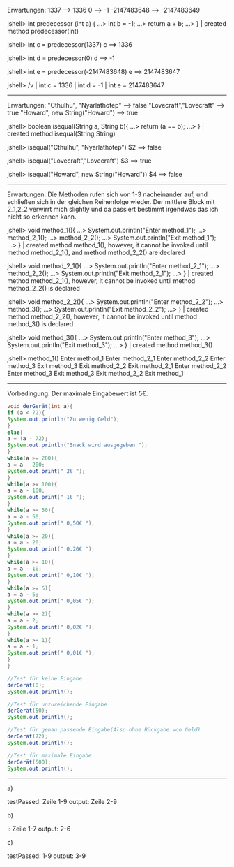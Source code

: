 Erwartungen: 
1337 --> 1336
0 --> -1
-2147483648 --> -2147483649

jshell> int predecessor (int a) {
   ...>     int b = -1;
   ...>     return a + b;
   ...> }
|  created method predecessor(int)

jshell> int c = predecessor(1337)
c ==> 1336

jshell> int d = predecessor(0)
d ==> -1

jshell> int e = predecessor(-2147483648)
e ==> 2147483647

jshell> /v
|    int c = 1336
|    int d = -1
|    int e = 2147483647

---

Erwartungen: 
"Cthulhu", "Nyarlathotep" --> false
"Lovecraft","Lovecraft" --> true
"Howard", new String("Howard") --> true

jshell> boolean isequal(String a, String b){
   ...>      return (a == b);
   ...> }
|  created method isequal(String,String)

jshell> isequal("Cthulhu", "Nyarlathotep")
$2 ==> false

jshell> isequal("Lovecraft","Lovecraft")
$3 ==> true

jshell> isequal("Howard", new String("Howard"))
$4 ==> false

---

Erwartungen: Die Methoden rufen sich von 1-3 nacheinander auf, und schließen sich in der gleichen Reihenfolge wieder. Der mittlere Block mit 2_1,2_2 verwirrt mich slightly und da passiert bestimmt irgendwas das ich nicht so erkennen kann.

jshell> void method_1(){
   ...>     System.out.println("Enter method_1");
   ...>     method_2_1();
   ...>     method_2_2();
   ...>     System.out.println("Exit method_1");
   ...> }
|  created method method_1(), however, it cannot be invoked until method method_2_1(), and method method_2_2() are declared

jshell> void method_2_1(){
   ...>     System.out.println("Enter method_2_1");
   ...>     method_2_2();
   ...>     System.out.println("Exit method_2_1");
   ...> }
|  created method method_2_1(), however, it cannot be invoked until method method_2_2() is declared

jshell> void method_2_2(){
   ...>     System.out.println("Enter method_2_2");
   ...>     method_3();
   ...>     System.out.println("Exit method_2_2");
   ...> }
|  created method method_2_2(), however, it cannot be invoked until method method_3() is declared

jshell> void method_3(){
   ...>     System.out.println("Enter method_3");
   ...>     System.out.println("Exit method_3");
   ...> }
|  created method method_3()

jshell> method_1()
Enter method_1
Enter method_2_1
Enter method_2_2
Enter method_3
Exit method_3
Exit method_2_2
Exit method_2_1
Enter method_2_2
Enter method_3
Exit method_3
Exit method_2_2
Exit method_1

---

Vorbedingung: Der maximale Eingabewert ist 5€. 

```Java
void derGerät(int a){
if (a < 72){
System.out.println("Zu wenig Geld");
}
else{
a = (a - 72);
System.out.println("Snack wird ausgegeben ");
}
while(a >= 200){
a = a - 200;
System.out.print(" 2€ ");
}
while(a >= 100){
a = a - 100;
System.out.print(" 1€ ");
}
while(a >= 50){
a = a - 50;
System.out.print(" 0,50€ ");
}
while(a >= 20){
a = a - 20;
System.out.print(" 0.20€ ");
}
while(a >= 10){
a = a - 10;
System.out.print(" 0,10€ ");
}
while(a >= 5){
a = a - 5;
System.out.print(" 0,05€ ");
}
while(a >= 2){
a = a - 2;
System.out.print(" 0,02€ ");
}
while(a >= 1){
a = a - 1;
System.out.print(" 0,01€ ");
}
}

//Test für keine Eingabe
derGerät(0);
System.out.println();

//Test für unzureichende Eingabe
derGerät(50);
System.out.println();

//Test für genau passende Eingabe(Also ohne Rückgabe von Geld)
derGerät(72);
System.out.println();

//Test für maximale Eingabe
derGerät(500);
System.out.println();
```

---

a)

testPassed: Zeile 1-9
output: Zeile 2-9

b)

i: Zeile 1-7
output: 2-6

c)

testPassed: 1-9
output: 3-9



